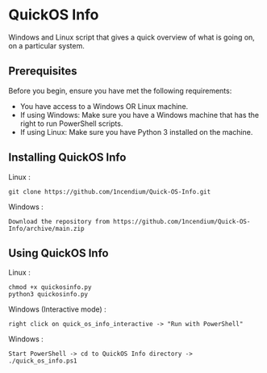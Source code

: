 # QuickOS Info
Windows and Linux script that gives a quick overview of what is going on, on a particular system.

## Prerequisites
Before you begin, ensure you have met the following requirements:

* You have access to a Windows OR Linux machine.
* If using Windows: Make sure you have a Windows machine that has the right to run PowerShell scripts.
* If using Linux: Make sure you have Python 3 installed on the machine.

## Installing QuickOS Info

Linux :
```
git clone https://github.com/1ncendium/Quick-OS-Info.git
```
Windows :
```
Download the repository from https://github.com/1ncendium/Quick-OS-Info/archive/main.zip
```

## Using QuickOS Info

Linux :
```
chmod +x quickosinfo.py
python3 quickosinfo.py
```
Windows (Interactive mode) :
```
right click on quick_os_info_interactive -> "Run with PowerShell"
```
Windows :
```
Start PowerShell -> cd to QuickOS Info directory -> ./quick_os_info.ps1
```
